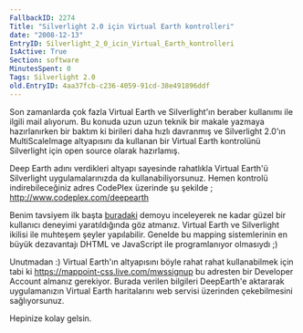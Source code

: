 ```yaml
---
FallbackID: 2274
Title: "Silverlight 2.0 için Virtual Earth kontrolleri"
date: "2008-12-13"
EntryID: Silverlight_2_0_icin_Virtual_Earth_kontrolleri
IsActive: True
Section: software
MinutesSpent: 0
Tags: Silverlight 2.0
old.EntryID: 4aa37fcb-c236-4059-91cd-38e491896ddf
---
```

Son zamanlarda çok fazla Virtual Earth ve Silverlight'ın beraber
kullanımı ile ilgili mail alıyorum. Bu konuda uzun uzun teknik bir
makale yazmaya hazırlanırken bir baktım ki birileri daha hızlı davranmış
ve Silverlight 2.0'ın MultiScaleImage altyapısını da kullanan bir
Virtual Earth kontrolünü Silverlight için open source olarak hazırlamış.

Deep Earth adını verdikleri altyapı sayesinde rahatlıkla Virtual Earth'ü
Silverlight uygulamalarınızda da kullanabiliyorsunuz. Hemen kontrolü
indirebileceğiniz adres CodePlex üzerinde şu şekilde ;
<http://www.codeplex.com/deepearth>

Benim tavsiyem ilk başta
[buradaki](http://deepearth.soulsolutions.com.au/) demoyu inceleyerek ne
kadar güzel bir kullanıcı deneyimi yaratıldığında göz atmanız. Virtual
Earth ve Silverlight ikilisi ile muhteşem şeyler yapılabilir. Genelde bu
mapping sistemlerinin en büyük dezavantajı DHTML ve JavaScript ile
programlanıyor olmasıydı ;)

Unutmadan :) Virtual Earth'ın altyapısını böyle rahat rahat
kullanabilmek için tabi ki <https://mappoint-css.live.com/mwssignup> bu
adresten bir Developer Account almanız gerekiyor. Burada verilen
bilgileri DeepEarth'e aktararak uygulamanızın Virtual Earth haritalarını
web servisi üzerinden çekebilmesini sağlıyorsunuz.

Hepinize kolay gelsin.


